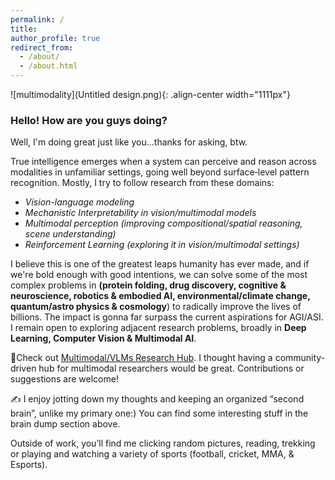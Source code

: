 ```yaml
---
permalink: /
title: 
author_profile: true
redirect_from: 
  - /about/
  - /about.html
---  
```


![multimodality](Untitled design.png){: .align-center width="1111px"}  


### Hello! How are you guys doing?
Well, I'm doing great just like you...thanks for asking, btw.

True intelligence emerges when a system can perceive and reason across modalities in unfamiliar settings, going well beyond surface‐level pattern recognition. Mostly, I try to follow research from these domains: 
- *Vision-language modeling* 
- *Mechanistic Interpretability in vision/multimodal models*
- *Multimodal perception (improving compositional/spatial reasoning, scene understanding)*
- *Reinforcement Learning (exploring it in vision/multimodal settings)*

I believe this is one of the greatest leaps humanity has ever made, and if we're bold enough with good intentions, we can solve some of the most complex problems in **(protein folding, drug discovery, cognitive & neuroscience, robotics & embodied AI, environmental/climate change, quantum/astro physics & cosmology**) to radically improve the lives of billions. The impact is gonna far surpass the current aspirations for AGI/ASI. I remain open to exploring adjacent research problems, broadly in **Deep Learning, Computer Vision & Multimodal AI**.

📌Check out [Multimodal/VLMs Research Hub](https://github.com/thubZ09/vision-language-model-hub.git). I thought having a community-driven hub for multimodal researchers would be great. Contributions or suggestions are welcome!

✍️ I enjoy jotting down my thoughts and keeping an organized “second brain”, unlike my primary one:) You can find some interesting stuff in the brain dump section above. 

Outside of work, you’ll find me clicking random pictures, reading, trekking or playing and watching a variety of sports (football, cricket, MMA, & Esports).